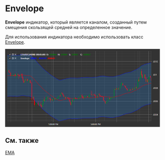 # Envelope

**Envelope** индикатор, который является каналом, созданный путем смещения скользящей средней на определенное значение. 

Для использования индикатора необходимо использовать класс [Envelope](xref:StockSharp.Algo.Indicators.Envelope). 

![IndicatorEnvelope](../images/IndicatorEnvelope.png)

## См. также

[EMA](IndicatorExponentialMovingAverage.md)
